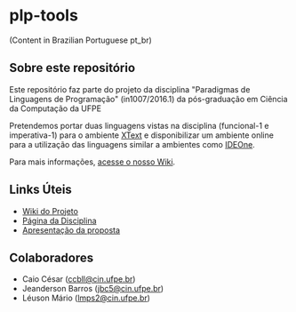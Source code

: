 # plp-tools

(Content in Brazilian Portuguese pt_br)

## Sobre este repositório

Este repositório faz parte do projeto da disciplina
"Paradigmas de Linguagens de Programação" (in1007/2016.1) da
pós-graduação em Ciência da Computação da UFPE

Pretendemos portar duas linguagens vistas na disciplina
(funcional-1 e imperativa-1) para o ambiente [XText](https://eclipse.org/Xtext/) e
disponibilizar um ambiente online para a utilização das
linguagens similar a ambientes como [IDEOne](http://ideone.com/).

Para mais informações, [acesse o nosso Wiki](https://github.com/jeandersonbc/plp-tools/wiki).

## Links Úteis
* [Wiki do Projeto](https://github.com/jeandersonbc/plp-tools/wiki)
* [Página da Disciplina](https://www.cin.ufpe.br/~in1007/)
* [Apresentação da proposta](https://docs.google.com/presentation/d/1f6FUoRKgGALDMZD-m_4pwnR1s7V-rAPVcKdq6WF303c/edit#slide=id.p3)
 

## Colaboradores

* Caio César (ccbll@cin.ufpe.br)
* Jeanderson Barros (jbc5@cin.ufpe.br)
* Léuson Mário (lmps2@cin.ufpe.br)

